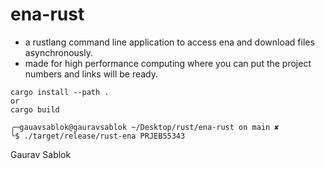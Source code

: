 # ena-rust

- a rustlang command line application to access ena and download files asynchronously.
- made for high performance computing where you can put the project numbers and links will be ready.
```
cargo install --path . 
or 
cargo build 

╭─gauavsablok@gauravsablok ~/Desktop/rust/ena-rust on main ✘
╰$ ./target/release/rust-ena PRJEB55343
```

Gaurav Sablok
